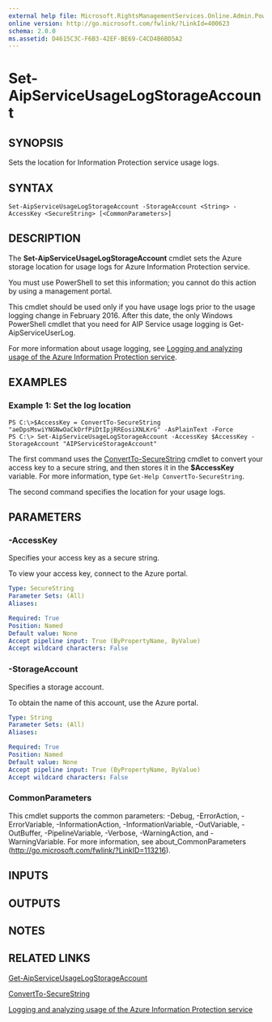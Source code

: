 ```yaml
---
external help file: Microsoft.RightsManagementServices.Online.Admin.PowerShell.dll-Help.xml
online version: http://go.microsoft.com/fwlink/?LinkId=400623
schema: 2.0.0
ms.assetid: D4615C3C-F6B3-42EF-BE69-C4CD4B6BD5A2
---
```


# Set-AipServiceUsageLogStorageAccount

## SYNOPSIS
Sets the location for Information Protection service usage logs.

## SYNTAX

```
Set-AipServiceUsageLogStorageAccount -StorageAccount <String> -AccessKey <SecureString> [<CommonParameters>]
```

## DESCRIPTION
The **Set-AipServiceUsageLogStorageAccount** cmdlet sets the Azure storage location for usage logs for Azure Information Protection service.

You must use PowerShell to set this information; you cannot do this action by using a management portal.

This cmdlet should be used only if you have usage logs prior to the usage logging change in February 2016. After this date, the only Windows PowerShell cmdlet that you need for AIP Service usage logging is Get-AipServiceUserLog.

For more information about usage logging, see [Logging and analyzing usage of the Azure Information Protection service](https://docs.microsoft.com/information-protection/deploy-use/log-analyze-usage).

## EXAMPLES

### Example 1: Set the log location
```
PS C:\>$AccessKey = ConvertTo-SecureString "aeDpsMswiYNGNwOaCkOrfPiDtIpjRREosiXNLKrG" -AsPlainText -Force
PS C:\> Set-AipServiceUsageLogStorageAccount -AccessKey $AccessKey -StorageAccount "AIPServiceStorageAccount"
```

The first command uses the [ConvertTo-SecureString](http://go.microsoft.com/fwlink/?LinkID=113291) cmdlet to convert your access key to a secure string, and then stores it in the **$AccessKey** variable.
For more information, type `Get-Help ConvertTo-SecureString`.

The second command specifies the location for your usage logs.

## PARAMETERS

### -AccessKey
Specifies your access key as a secure string.

To view your access key, connect to the Azure portal.

```yaml
Type: SecureString
Parameter Sets: (All)
Aliases:

Required: True
Position: Named
Default value: None
Accept pipeline input: True (ByPropertyName, ByValue)
Accept wildcard characters: False
```

### -StorageAccount
Specifies a storage account.

To obtain the name of this account, use the Azure portal.

```yaml
Type: String
Parameter Sets: (All)
Aliases:

Required: True
Position: Named
Default value: None
Accept pipeline input: True (ByPropertyName, ByValue)
Accept wildcard characters: False
```

### CommonParameters
This cmdlet supports the common parameters: -Debug, -ErrorAction, -ErrorVariable, -InformationAction, -InformationVariable, -OutVariable, -OutBuffer, -PipelineVariable, -Verbose, -WarningAction, and -WarningVariable. For more information, see about_CommonParameters (http://go.microsoft.com/fwlink/?LinkID=113216).

## INPUTS

## OUTPUTS

## NOTES

## RELATED LINKS

[Get-AipServiceUsageLogStorageAccount](./Get-AipServiceUsageLogStorageAccount.md)

[ConvertTo-SecureString](http://go.microsoft.com/fwlink/?LinkID=113291)

[Logging and analyzing usage of the Azure Information Protection service](https://docs.microsoft.com/information-protection/deploy-use/log-analyze-usage)
